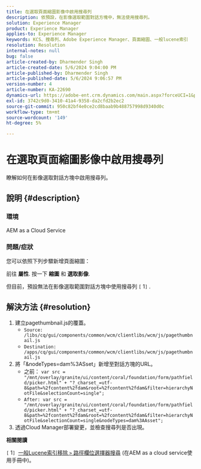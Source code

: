 ```yaml
---
title: 在選取頁面縮圖影像中啟用搜尋列
description: 依預設，在影像選取範圍對話方塊中，無法使用搜尋列。
solution: Experience Manager
product: Experience Manager
applies-to: Experience Manager
keywords: KCS、搜尋列、Adobe Experience Manager、頁面縮圖、一般lucene索引
resolution: Resolution
internal-notes: null
bug: false
article-created-by: Dharmender Singh
article-created-date: 5/6/2024 9:04:00 PM
article-published-by: Dharmender Singh
article-published-date: 5/6/2024 9:06:57 PM
version-number: 4
article-number: KA-22690
dynamics-url: https://adobe-ent.crm.dynamics.com/main.aspx?forceUCI=1&pagetype=entityrecord&etn=knowledgearticle&id=07b64f26-ec0b-ef11-9f8a-6045bd006b25
exl-id: 3742c9d0-3410-41a4-9358-da2cfd2b2ec2
source-git-commit: 950c82bf4e0ce2cd8baab9b488757998d9340d0c
workflow-type: tm+mt
source-wordcount: '149'
ht-degree: 5%

---
```


# 在選取頁面縮圖影像中啟用搜尋列


瞭解如何在影像選取對話方塊中啟用搜尋列。

## 說明 {#description}


### 環境

AEM as a Cloud Service

### 問題/症狀

您可以依照下列步驟新增頁面縮圖：

前往 <b>屬性</b>. 按一下 <b>縮圖</b> 和 <b>選取影像</b>.

但目前，預設無法在影像選取範圍對話方塊中使用搜尋列 `[` 1`]` .






## 解決方法 {#resolution}


1. 建立pagethumbnail.js的覆蓋。
   - `Source: /libs/cq/gui/components/common/wcm/clientlibs/wcm/js/pagethumbnail.js`
   - `Destination: /apps/cq/gui/components/common/wcm/clientlibs/wcm/js/pagethumbnail.js`
2. 將「&amp;nodeTypes=dam%3ASset」新增至對話方塊的URL。
   - 之前： `var src = "/mnt/overlay/granite/ui/content/coral/foundation/form/pathfield/picker.html" + "?_charset_=utf-8&path=%2fcontent%2fdam&root=%2fcontent%2fdam&filter=hierarchyNotFile&selectionCount=single";`
   - `After: var src = "/mnt/overlay/granite/ui/content/coral/foundation/form/pathfield/picker.html" + "?_charset_=utf-8&path=%2fcontent%2fdam&root=%2fcontent%2fdam&filter=hierarchyNotFile&selectionCount=single&nodeTypes=dam%3AAsset";`
3. 透過Cloud Manager部署變更，並檢查搜尋列是否出現。




<b>相關閱讀</b>

`[` 1`]`  [一般Lucene索引移除 `>`  路徑欄位選擇器搜尋](https://experienceleague.adobe.com/docs/experience-manager-cloud-service/content/operations/removal-generic-lucene-index.html?lang=en#author-instance) (在AEM as a cloud service使用手冊中)。
